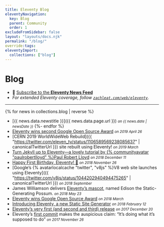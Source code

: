 ```yaml
---
title: Eleventy Blog
eleventyNavigation:
  key: Blog
  parent: Community
  order: 1
excludeFromSidebar: false
layout: "layouts/docs.njk"
permalink: "/blog/"
override:tags:
eleventyImport:
  collections: ["blog"]
---
```

# Blog

* 📢 [Subscribe to the **Eleventy News Feed**](/blog/feed.xml)
* _For extended Eleventy coverage, follow [`zachleat.com/web/eleventy`](https://www.zachleat.com/web/eleventy/)._

---

{% for news in collections.blog | reverse %}
* [{{ news.data.newstitle }}]({{ news.data.page.url }}) <small><em>on {{ news.date | newsDate }}</em></small>
{%- endfor %}
* [Eleventy wins second Google Open Source Award](https://opensource.googleblog.com/2019/04/google-open-source-peer-bonus-winners.html) <small><em> on 2019 April 26</em></small>
* [CERN 2019 WorldWideWeb Rebuild]({{ "https://twitter.com/eleven_ty/status/1106589569238085637" | canonicalTwitterUrl }}) site rebuilt using Eleventy! <small><em> on 2019 March</em></small>
* [Turn Jekyll up to Eleventy—a lovely tutorial by {% communityavatar "paulrobertlloyd" %}Paul Robert Lloyd](https://24ways.org/2018/turn-jekyll-up-to-eleventy/) <small><em> on 2018 December 11</em></small>
* [Happy First Birthday, Eleventy! 🎉](https://www.zachleat.com/web/eleventy-birthday/) <small><em> on 2018 November 26</em></small>
* [Google’s {% avatarlocalcache "twitter", "v8js" %}V8 web site launches using Eleventy]({{ "https://twitter.com/v8js/status/1044202940494475265" | canonicalTwitterUrl }}) <small><em> on 2018 September</em></small>
* James Williamson delivers [Eleventy’s mascot](https://web.archive.org/web/20200307013845/https://twitter.com/jameswillweb/status/999052022497316865), named Edison the Static-Generating Possum. <small><em>on 2018 May 23</em></small>
* [Eleventy wins Google Open Source Award](https://www.zachleat.com/web/google-award/) <small><em> on 2018 March</em></small>
* [Introducing Eleventy, a new Static Site Generator](https://www.zachleat.com/web/introducing-eleventy/) <small><em> on 2018 February 12</em></small>
* [Eleventy’s very first (and second and third) release](https://github.com/11ty/eleventy/releases?after=v0.1.3) <small><em> on 2017 December 20</em></small>
* Eleventy’s [first commit](https://github.com/11ty/eleventy/commit/00ad9192605d5d501de6aae193701c5a2297ef2c) makes the auspicious claim: “It’s doing what it’s supposed to do” <small><em> on 2017 November 26</em></small>

